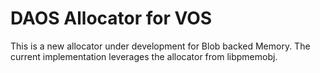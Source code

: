 # DAOS Allocator for VOS

This is a new allocator under development for Blob backed Memory.
The current implementation leverages the allocator from libpmemobj.
